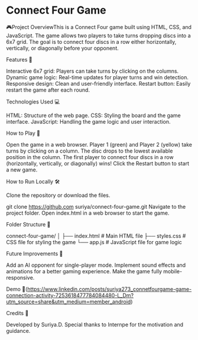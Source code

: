 # Connect Four Game
 🎮Project OverviewThis is a Connect Four game built using HTML, CSS, and JavaScript. The game allows two players to take turns dropping discs into a 6x7 grid. The goal is to connect four discs in a row either horizontally, vertically, or diagonally before your opponent.
 
 Features 🚀
    
   Interactive 6x7 grid: Players can take turns by clicking on the columns.
   Dynamic game logic: Real-time updates for player turns and win detection.
   Responsive design: Clean and user-friendly interface.
   Restart button: Easily restart the game after each round.
   
   Technologies Used 💻
   
   HTML: Structure of the web page.
   CSS: Styling the board and the game interface.
   JavaScript: Handling the game logic and user interaction.
   
   How to Play 🎯
   
   Open the game in a web browser.
   Player 1 (green) and Player 2 (yellow) take turns by clicking on a column.
   The disc drops to the lowest available position in the column.
   The first player to connect four discs in a row (horizontally, vertically, or diagonally) wins!
   Click the Restart button to start a new game.
   
   How to Run Locally 🛠️
   
   Clone the repository or download the files.
   
   git clone https://github.com suriya/connect-four-game.git
   Navigate to the project folder.
   Open index.html in a web browser to start the game.
   
   Folder Structure 📁
   
   connect-four-game/
  │
  ├── index.html        # Main HTML file
  ├── styles.css        # CSS file for styling the game
  └── app.js            # JavaScript file for game logic
  
  Future Improvements 🚧
  
  Add an AI opponent for single-player mode.
  Implement sound effects and animations for a better gaming experience.
  Make the game fully mobile-responsive.
  
  Demo 🎥(https://www.linkedin.com/posts/suriya273_connetfourgame-game-connection-activity-7253618477784084480-L_Dm?utm_source=share&utm_medium=member_android)
  
  Credits 🙌
  
  Developed by Suriya.D.
  Special thanks to Internpe for the motivation and guidance.
